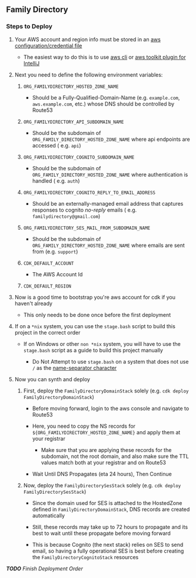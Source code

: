 ## Family Directory

### Steps to Deploy

1. Your AWS account and region info must be stored in
   an [aws configuration/credential file](https://docs.aws.amazon.com/cli/latest/userguide/cli-configure-files.html)

    - The easiest way to do this is to use [aws cli](https://aws.amazon.com/cli/)
      or [aws toolkit plugin for IntelliJ](https://plugins.jetbrains.com/plugin/11349-aws-toolkit)

2. Next you need to define the following environment variables:

    1. `ORG_FAMILYDIRECTORY_HOSTED_ZONE_NAME`

        - Should be a Fully-Qualified-Domain-Name (e.g. `example.com`, `aws.example.com`, etc.) whose DNS should be
          controlled by Route53

    2. `ORG_FAMILYDIRECTORY_API_SUBDOMAIN_NAME`

        - Should be the subdomain of `ORG_FAMILY_DIRECTORY_HOSTED_ZONE_NAME` where api endpoints are accessed (
          e.g. `api`)

    3. `ORG_FAMILYDIRECTORY_COGNITO_SUBDOMAIN_NAME`

        - Should be the subdomain of `ORG_FAMILY_DIRECTORY_HOSTED_ZONE_NAME` where authentication is handled (
          e.g. `auth`)

    4. `ORG_FAMILYDIRECTORY_COGNITO_REPLY_TO_EMAIL_ADDRESS`

        - Should be an externally-managed email address that captures responses to cognito *no-reply* emails (
          e.g. `familydirectory@gmail.com`)

    5. `ORG_FAMILYDIRECTORY_SES_MAIL_FROM_SUBDOMAIN_NAME`

        - Should be the subdomain of `ORG_FAMILY_DIRECTORY_HOSTED_ZONE_NAME` where emails are sent from (e.g. `support`)

    6. `CDK_DEFAULT_ACCOUNT`

        - The AWS Account Id

    7. `CDK_DEFAULT_REGION`

3. Now is a good time to bootstrap you're aws account for cdk if you haven't already

    - This only needs to be done once before the first deployment

4. If on a `*nix` system, you can use the `stage.bash` script to build this project in the correct order

    - If on Windows or other `non *nix` system, you will have to use the `stage.bash` script as a guide to build this
      project manually

        - Do Not Attempt to use `stage.bash` on a system that does not use `/` as
          the [name-separator character](https://docs.oracle.com/javase/8/docs/api/java/io/File.html#separatorChar)

5. Now you can synth and deploy

    1. First, deploy the `FamilyDirectoryDomainStack` solely (e.g. `cdk deploy FamilyDirectoryDomainStack`)

        - Before moving forward, login to the aws console and navigate to Route53

        - Here, you need to copy the NS records for `${ORG_FAMILYDIRECTORY_HOSTED_ZONE_NAME}` and apply them at your
          registrar

            - Make sure that you are applying these records for the subdomain, not the root domain, and also make sure
              the TTL values match both at your registrar and on Route53

        - Wait Until DNS Propagates (eta 24 hours), Then Continue

    2. Now, deploy the `FamilyDirectorySesStack` solely (e.g. `cdk deploy FamilyDirectorySesStack`)

        - Since the domain used for SES is attached to the HostedZone defined in `FamilyDirectoryDomainStack`, DNS
          records are created automatically

        - Still, these records may take up to 72 hours to propagate and its best to wait until these propagate before
          moving forward

        - This is because Cognito (the next stack) relies on SES to send email, so having a fully operational SES is
          best before creating the `FamilyDirectoryCognitoStack` resources

***TODO** Finish Deployment Order*